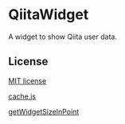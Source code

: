 # QiitaWidget
A widget to show Qiita user data.

## License
[MIT license](https://github.com/Kynako/QiitaWidget/blob/main/LICENSE)

[cache.js](https://github.com/evandcoleman/scriptable/blob/main/LICENSE)

[getWidgetSizeInPoint](https://talk.automators.fm/t/get-available-widget-height-and-width-depending-on-the-devices-screensize/9258/5)
